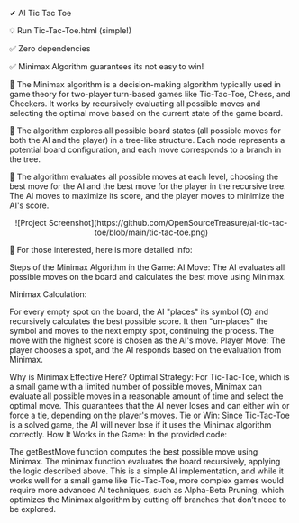  ✔ AI Tic Tac Toe

💡 Run Tic-Tac-Toe.html (simple!)

✅ Zero dependencies

✅ Minimax Algorithm guarantees its not easy to win!

🥁 The Minimax algorithm is a decision-making algorithm typically used in game theory for two-player turn-based games like Tic-Tac-Toe, Chess, and Checkers. It works by recursively evaluating all possible moves and selecting the optimal move based on the current state of the game board.

🎷 The algorithm explores all possible board states (all possible moves for both the AI and the player) in a tree-like structure. Each node represents a potential board configuration, and each move corresponds to a branch in the tree.

🎸 The algorithm evaluates all possible moves at each level, choosing the best move for the AI and the best move for the player in the recursive tree. The AI moves to maximize its score, and the player moves to minimize the AI's score.

<div style="text-align:center">
![Project Screenshot](https://github.com/OpenSourceTreasure/ai-tic-tac-toe/blob/main/tic-tac-toe.png)</div>


💬 For those interested, here is more detailed info:

Steps of the Minimax Algorithm in the Game:
AI Move: The AI evaluates all possible moves on the board and calculates the best move using Minimax.

Minimax Calculation:

For every empty spot on the board, the AI "places" its symbol (O) and recursively calculates the best possible score.
It then "un-places" the symbol and moves to the next empty spot, continuing the process.
The move with the highest score is chosen as the AI's move.
Player Move: The player chooses a spot, and the AI responds based on the evaluation from Minimax.

Why is Minimax Effective Here?
Optimal Strategy: For Tic-Tac-Toe, which is a small game with a limited number of possible moves, Minimax can evaluate all possible moves in a reasonable amount of time and select the optimal move. This guarantees that the AI never loses and can either win or force a tie, depending on the player's moves.
Tie or Win: Since Tic-Tac-Toe is a solved game, the AI will never lose if it uses the Minimax algorithm correctly.
How It Works in the Game:
In the provided code:

The getBestMove function computes the best possible move using Minimax.
The minimax function evaluates the board recursively, applying the logic described above.
This is a simple AI implementation, and while it works well for a small game like Tic-Tac-Toe, more complex games would require more advanced AI techniques, such as Alpha-Beta Pruning, which optimizes the Minimax algorithm by cutting off branches that don’t need to be explored.
